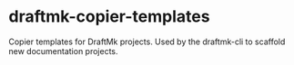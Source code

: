 # draftmk-copier-templates
Copier templates for DraftMk projects. Used by the draftmk-cli to scaffold new documentation projects.
